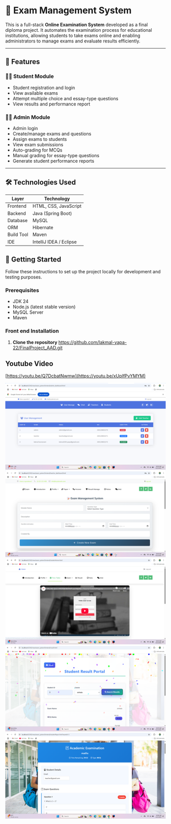 # 📝 Exam Management System

This is a full-stack **Online Examination System** developed as a final diploma project. It automates the examination process for educational institutions, allowing students to take exams online and enabling administrators to manage exams and evaluate results efficiently.

---

## 📌 Features

### 👨‍🎓 Student Module
- Student registration and login
- View available exams
- Attempt multiple choice and essay-type questions
- View results and performance report

### 🧑‍🏫 Admin Module
- Admin login
- Create/manage exams and questions
- Assign exams to students
- View exam submissions
- Auto-grading for MCQs
- Manual grading for essay-type questions
- Generate student performance reports

---

## 🛠️ Technologies Used

| Layer        | Technology                 |
|--------------|-----------------------------|
| Frontend     | HTML, CSS, JavaScript       |
| Backend      | Java (Spring Boot)          |
| Database     | MySQL                       |
| ORM          | Hibernate                   |
| Build Tool   | Maven                       |
| IDE          | IntelliJ IDEA / Eclipse     |























## 🚀 Getting Started

Follow these instructions to set up the project locally for development and testing purposes.

### Prerequisites

- JDK 24
- Node.js (latest stable version)
- MySQL Server
- Maven

### Front end Installation

1. **Clone the repository**
  https://github.com/lakmal-yapa-22/FinalProject_AAD.git


## Youtube Video
[https://youtu.be/Q7DcbatNwmw](https://youtu.be/xUplfPvYMYM)

![image alt](https://github.com/lakmal-yapa-22/FinalProject_AAD/blob/188a65f8f4e9e8ed5150b5ce44c910b95225d5cd/Screenshot%202025-04-23%20100210.png)
![image alt](https://github.com/lakmal-yapa-22/FinalProject_AAD/blob/730031e1355117ca3b42c7a805183c646ffcad5a/Screenshot%202025-04-23%20100438.png)
![image alt](https://github.com/lakmal-yapa-22/FinalProject_AAD/blob/aa545abe7bf1687e2e70f7dbebf5e852e5587cb7/Screenshot%202025-04-23%20100342.png)
![image alt](https://github.com/lakmal-yapa-22/FinalProject_AAD/blob/022f49441d4df0adb8667461ffe4f5de3b82d1ba/Screenshot%202025-04-23%20100559.png)
![image alt](https://github.com/lakmal-yapa-22/FinalProject_AAD/blob/f02632b8eacc504074c035316fefe62b3f0bcdc7/Screenshot%202025-04-23%20100643.png)

